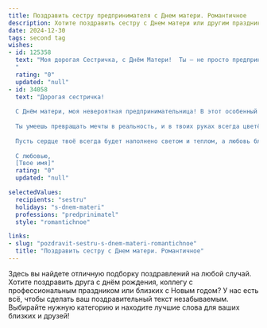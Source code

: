 ```yaml
---
title: Поздравить сестру предпринимателя с Днем матери. Романтичное
description: Хотите поздравить сестру с Днем матери или другим праздником? Наш ИИ создаст незабываемое поздравление, а вы обязательно выделитесь среди других.  
date: 2024-12-30
tags: second tag
wishes:
- id: 125358
  text: "Моя дорогая Сестричка, с Днём Матери!  Ты – не просто предприниматель, ты – создательница мира, наполненного любовью, заботой и теплом. Твой неутомимый дух и нежность к близким — это настоящая магия.  Пусть каждый твой день будет согрет солнечными лучами счастья, а сердце переполняется нежностью и благодарностью.  Я бесконечно люблю тебя и горжусь тобой!
  "
  rating: "0"
  updated: "null"
- id: 34058
  text: "Дорогая сестричка!
  
  С Днём матери, моя невероятная предпринимательница! В этот особенный день хочу поздравить тебя с твоими достижениями и поблагодарить за ту заботу и любовь, которые ты щедро даришь всем вокруг. Ты, как истинный бизнес-леди, вдохновляешь своей настойчивостью и стремлением к успеху.
  
  Ты умеешь превращать мечты в реальность, и в твоих руках всегда цветёт жизнь. Пусть каждый день приносит тебе радость, а твои идеи взмывают к новым вершинам, как самые красивые цветы в саду. Ты — удивительная мама, и я горжусь тем, что ты моя сестра.
  
  Пусть сердце твоё всегда будет наполнено светом и теплом, а любовь близких людей поддерживает тебя на этом захватывающем пути. Желаю счастья, здоровья и бесконечного вдохновения!
  
  С любовью,
  [Твое имя]"
  rating: "0"
  updated: "null"

selectedValues:
  recipients: "sestru"
  holidays: "s-dnem-materi"
  professions: "predprinimatel"
  style: "romantichnoe"

links:
- slug: "pozdravit-sestru-s-dnem-materi-romantichnoe"
  title: "Поздравить сестру с Днем матери. Романтичное"
---
```


Здесь вы найдете отличную подборку поздравлений на любой случай.
Хотите поздравить друга с днём рождения, коллегу с профессиональным праздником или близких с Новым годом? У нас есть всё, чтобы сделать ваш поздравительный текст незабываемым. Выбирайте нужную категорию и находите лучшие слова для ваших близких и друзей!
